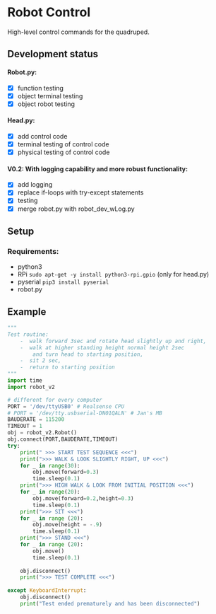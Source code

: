 # Robot Control
High-level control commands for the quadruped.

## Development status
#### Robot.py:
 - [x] function testing 
 - [x] object terminal testing
 - [x] object robot testing
#### Head.py:
 - [x] add control code
 - [x] terminal testing of control code
 - [x] physical testing of control code
#### V0.2: With logging capability and more robust functionality:
 - [x] add logging
 - [x] replace if-loops with try-except statements
 - [x] testing
 - [x] merge robot.py with robot_dev_wLog.py

## Setup
### Requirements:
- python3
- RPi ```sudo apt-get -y install python3-rpi.gpio``` (only for head.py)
- pyserial ```pip3 install pyserial```
- robot.py

## Example
```python
"""
Test routine: 
    -  walk forward 3sec and rotate head slightly up and right, 
    -  walk at higher standing height normal height 2sec 
        and turn head to starting position, 
    -  sit 2 sec,
    -  return to starting position
"""
import time
import robot_v2

# different for every computer
PORT = '/dev/ttyUSB0' # Realsense CPU
# PORT = '/dev/tty.usbserial-DN01QALN' # Jan's MB
BAUDERATE = 115200
TIMEOUT = 1
obj = robot_v2.Robot()
obj.connect(PORT,BAUDERATE,TIMEOUT)
try:
    print(" >>> START TEST SEQUENCE <<<")
    print(">>> WALK & LOOK SLIGHTLY RIGHT, UP <<<")
    for _ in range(30):
        obj.move(forward=0.3)
        time.sleep(0.1)
    print(">>> HIGH WALK & LOOK FROM INITIAL POSITION <<<")
    for _ in range(20):
        obj.move(forward=0.2,height=0.3)
        time.sleep(0.1)
    print(">>> SIT <<<")
    for _ in range (20):
        obj.move(height = -.9)
        time.sleep(0.1)
    print(">>> STAND <<<")
    for _ in range (20):
        obj.move()
        time.sleep(0.1)
    
    obj.disconnect()
    print(">>> TEST COMPLETE <<<")
    
except KeyboardInterrupt:
    obj.disconnect()    
    print("Test ended prematurely and has been disconnected")
```

